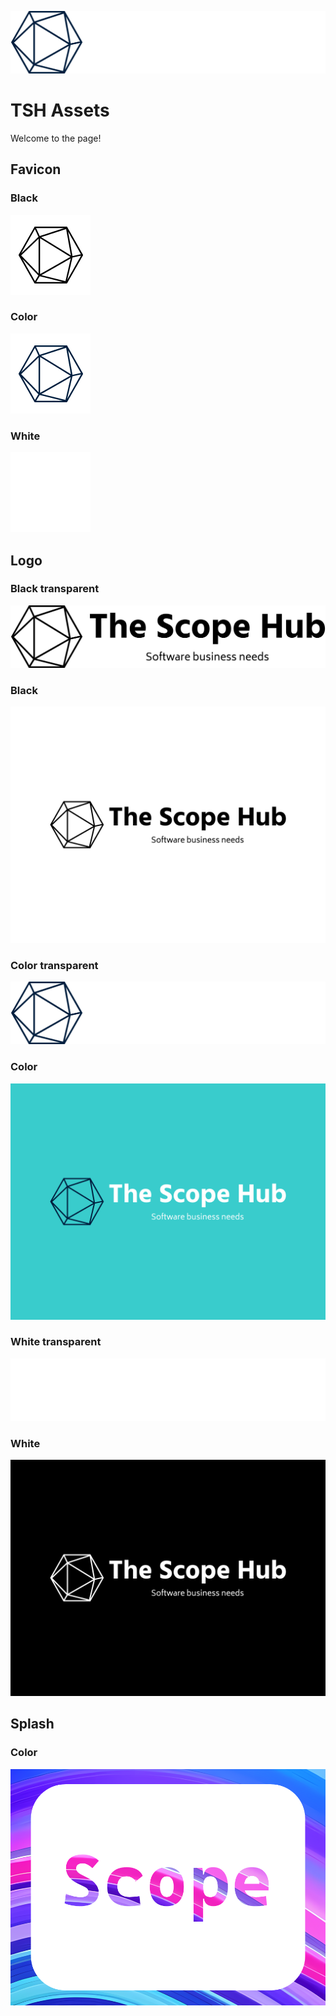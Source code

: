 ![Transparent](/images/logo/the-scope-hub-high-resolution-logo-transparent.png)
# TSH Assets

Welcome to the page!

## Favicon
### Black
![Black](/images/favicon/the-scope-hub-favicon-black.png)

### Color
![](/images/favicon/the-scope-hub-favicon-color.png)

### White
![](/images/favicon/the-scope-hub-favicon-white.png)

## Logo

### Black transparent
![Black transparent](/images/logo/the-scope-hub-high-resolution-logo-black-transparent.png)

### Black
![Black](/images/logo/the-scope-hub-high-resolution-logo-black.png)

### Color transparent
![Color transparent](/images/logo/the-scope-hub-high-resolution-logo-transparent.png)

### Color
![Color](/images/logo/the-scope-hub-high-resolution-logo.png)

### White transparent
![White transparent](/images/logo/the-scope-hub-high-resolution-logo-white-transparent.png)

### White
![White](/images/logo/the-scope-hub-high-resolution-logo-white.png)

## Splash

### Color
![](/images/splash/scope_splash.png)
